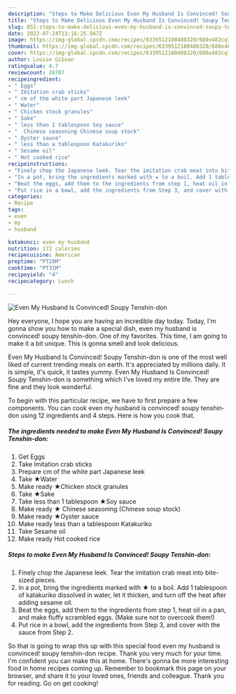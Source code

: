 ```yaml
---
description: "Steps to Make Delicious Even My Husband Is Convinced! Soupy Tenshin-don"
title: "Steps to Make Delicious Even My Husband Is Convinced! Soupy Tenshin-don"
slug: 851-steps-to-make-delicious-even-my-husband-is-convinced-soupy-tenshin-don
date: 2022-07-24T13:16:25.947Z
image: https://img-global.cpcdn.com/recipes/6339512180408320/680x482cq70/even-my-husband-is-convinced-soupy-tenshin-don-recipe-main-photo.jpg
thumbnail: https://img-global.cpcdn.com/recipes/6339512180408320/680x482cq70/even-my-husband-is-convinced-soupy-tenshin-don-recipe-main-photo.jpg
cover: https://img-global.cpcdn.com/recipes/6339512180408320/680x482cq70/even-my-husband-is-convinced-soupy-tenshin-don-recipe-main-photo.jpg
author: Louise Gibson
ratingvalue: 4.7
reviewcount: 26707
recipeingredient:
- " Eggs"
- " Imitation crab sticks"
- " cm of the white part Japanese leek"
- " Water"
- " Chicken stock granules"
- " Sake"
- " less than 1 tablespoon Soy sauce"
- "  Chinese seasoning Chinese soup stock"
- " Oyster sauce"
- " less than a tablespoon Katakuriko"
- " Sesame oil"
- " Hot cooked rice"
recipeinstructions:
- "Finely chop the Japanese leek. Tear the imitation crab meat into bite-sized pieces."
- "In a pot, bring the ingredients marked with ★ to a boil. Add 1 tablespoon of katakuriko dissolved in water, let it thicken, and turn off the heat after adding sesame oil."
- "Beat the eggs, add them to the ingredients from step 1, heat oil in a pan, and make fluffy scrambled eggs. (Make sure not to overcook them!)"
- "Put rice in a bowl, add the ingredients from Step 3, and cover with the sauce from Step 2."
categories:
- Recipe
tags:
- even
- my
- husband

katakunci: even my husband 
nutrition: 172 calories
recipecuisine: American
preptime: "PT28M"
cooktime: "PT31M"
recipeyield: "4"
recipecategory: Lunch

---
```



![Even My Husband Is Convinced! Soupy Tenshin-don](https://img-global.cpcdn.com/recipes/6339512180408320/680x482cq70/even-my-husband-is-convinced-soupy-tenshin-don-recipe-main-photo.jpg)

Hey everyone, I hope you are having an incredible day today. Today, I'm gonna show you how to make a special dish, even my husband is convinced! soupy tenshin-don. One of my favorites. This time, I am going to make it a bit unique. This is gonna smell and look delicious.



Even My Husband Is Convinced! Soupy Tenshin-don is one of the most well liked of current trending meals on earth. It's appreciated by millions daily. It is simple, it's quick, it tastes yummy. Even My Husband Is Convinced! Soupy Tenshin-don is something which I've loved my entire life. They are fine and they look wonderful.


To begin with this particular recipe, we have to first prepare a few components. You can cook even my husband is convinced! soupy tenshin-don using 12 ingredients and 4 steps. Here is how you cook that.

<!--inarticleads1-->

##### The ingredients needed to make Even My Husband Is Convinced! Soupy Tenshin-don:

1. Get  Eggs
1. Take  Imitation crab sticks
1. Prepare  cm of the white part Japanese leek
1. Take  ★Water
1. Make ready  ★Chicken stock granules
1. Take  ★Sake
1. Take  less than 1 tablespoon ★Soy sauce
1. Make ready  ★ Chinese seasoning (Chinese soup stock)
1. Make ready  ★Oyster sauce
1. Make ready  less than a tablespoon Katakuriko
1. Take  Sesame oil
1. Make ready  Hot cooked rice




<!--inarticleads2-->

##### Steps to make Even My Husband Is Convinced! Soupy Tenshin-don:

1. Finely chop the Japanese leek. Tear the imitation crab meat into bite-sized pieces.
1. In a pot, bring the ingredients marked with ★ to a boil. Add 1 tablespoon of katakuriko dissolved in water, let it thicken, and turn off the heat after adding sesame oil.
1. Beat the eggs, add them to the ingredients from step 1, heat oil in a pan, and make fluffy scrambled eggs. (Make sure not to overcook them!)
1. Put rice in a bowl, add the ingredients from Step 3, and cover with the sauce from Step 2.




So that is going to wrap this up with this special food even my husband is convinced! soupy tenshin-don recipe. Thank you very much for your time. I'm confident you can make this at home. There's gonna be more interesting food in home recipes coming up. Remember to bookmark this page on your browser, and share it to your loved ones, friends and colleague. Thank you for reading. Go on get cooking!
